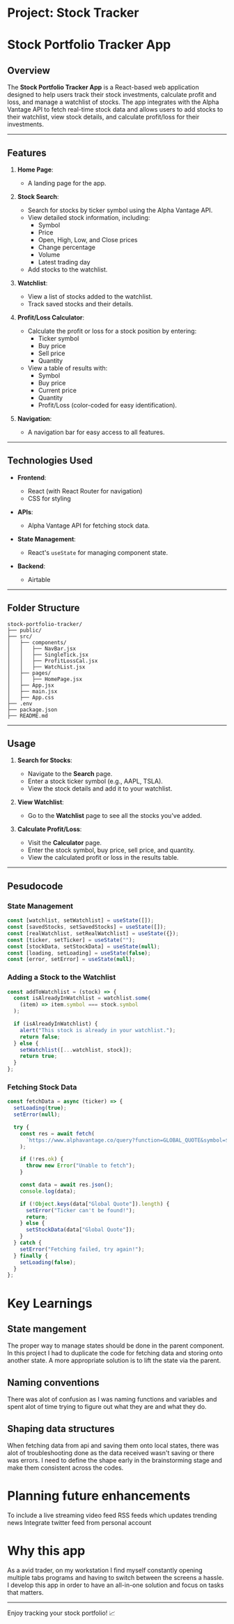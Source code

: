 # Project: Stock Tracker

# Stock Portfolio Tracker App

## Overview

The **Stock Portfolio Tracker App** is a React-based web application designed to help users track their stock investments, calculate profit and loss, and manage a watchlist of stocks. The app integrates with the Alpha Vantage API to fetch real-time stock data and allows users to add stocks to their watchlist, view stock details, and calculate profit/loss for their investments.

---

## Features

1. **Home Page**:

   - A landing page for the app.

2. **Stock Search**:

   - Search for stocks by ticker symbol using the Alpha Vantage API.
   - View detailed stock information, including:
     - Symbol
     - Price
     - Open, High, Low, and Close prices
     - Change percentage
     - Volume
     - Latest trading day
   - Add stocks to the watchlist.

3. **Watchlist**:

   - View a list of stocks added to the watchlist.
   - Track saved stocks and their details.

4. **Profit/Loss Calculator**:

   - Calculate the profit or loss for a stock position by entering:
     - Ticker symbol
     - Buy price
     - Sell price
     - Quantity
   - View a table of results with:
     - Symbol
     - Buy price
     - Current price
     - Quantity
     - Profit/Loss (color-coded for easy identification).

5. **Navigation**:
   - A navigation bar for easy access to all features.

---

## Technologies Used

- **Frontend**:

  - React (with React Router for navigation)
  - CSS for styling

- **APIs**:

  - Alpha Vantage API for fetching stock data.

- **State Management**:

  - React's `useState` for managing component state.

- **Backend**:
  - Airtable

---

## Folder Structure

```
stock-portfolio-tracker/
├── public/
├── src/
│   ├── components/
│   │   ├── NavBar.jsx
│   │   ├── SingleTick.jsx
│   │   ├── ProfitLossCal.jsx
│   │   ├── WatchList.jsx
│   ├── pages/
│   │   ├── HomePage.jsx
│   ├── App.jsx
│   ├── main.jsx
│   ├── App.css
├── .env
├── package.json
├── README.md
```

---

## Usage

1. **Search for Stocks**:

   - Navigate to the **Search** page.
   - Enter a stock ticker symbol (e.g., AAPL, TSLA).
   - View the stock details and add it to your watchlist.

2. **View Watchlist**:

   - Go to the **Watchlist** page to see all the stocks you've added.

3. **Calculate Profit/Loss**:
   - Visit the **Calculator** page.
   - Enter the stock symbol, buy price, sell price, and quantity.
   - View the calculated profit or loss in the results table.

---

## Pesudocode

### State Management

```javascript
const [watchlist, setWatchlist] = useState([]); 
const [savedStocks, setSavedStocks] = useState([]); 
const [realWatchlist, setRealWatchlist] = useState({});
const [ticker, setTicker] = useState("");
const [stockData, setStockData] = useState(null);
const [loading, setLoading] = useState(false);
const [error, setError] = useState(null);
```

### Adding a Stock to the Watchlist

```javascript
const addToWatchlist = (stock) => {
  const isAlreadyInWatchlist = watchlist.some(
    (item) => item.symbol === stock.symbol
  );

  if (isAlreadyInWatchlist) {
    alert("This stock is already in your watchlist.");
    return false;
  } else {
    setWatchlist([...watchlist, stock]);
    return true;
  }
};
```

### Fetching Stock Data

```javascript
const fetchData = async (ticker) => {
  setLoading(true);
  setError(null);

  try {
    const res = await fetch(
      `https://www.alphavantage.co/query?function=GLOBAL_QUOTE&symbol=${ticker}&apikey=${STOCK_API_KEY}`
    );

    if (!res.ok) {
      throw new Error("Unable to fetch");
    }

    const data = await res.json();
    console.log(data);

    if (!Object.keys(data["Global Quote"]).length) {
      setError("Ticker can't be found!");
      return;
    } else {
      setStockData(data["Global Quote"]);
    }
  } catch {
    setError("Fetching failed, try again!");
  } finally {
    setLoading(false);
  }
};
```
# Key Learnings
## State mangement
The proper way to manage states should be done in the parent component. In this project I had to duplicate the code for fetching data and storing onto another state. A more appropriate solution is to lift the state via the parent. 

## Naming conventions
There was alot of confusion as I was naming functions and variables and spent alot of time trying to figure out what they are and what they do. 

## Shaping data structures
When fetching data from api and saving them onto local states, there was alot of troubleshooting done as the data received wasn't saving or there was errors. I need to define the shape early in the brainstorming stage and make them consistent across the codes.

# Planning future enhancements 
To include a live streaming video feed 
RSS feeds which updates trending news
Integrate twitter feed from personal account

# Why this app 
As a avid trader, on my workstation I find myself constantly opening multiple tabs programs and having to switch between the screens a hassle. I develop this app in order to have an all-in-one solution and focus on tasks that matters.

---

Enjoy tracking your stock portfolio! 📈

<!-- Polygon.io
api key yAm5b5RvOHugGYVfPI9LeNQBeOTDRBWW

https://www.alphavantage.co/documentation/

https://www.alphavantage.co/#about

api key: U3C581VINP17X9OQ

marketaux (financial news) -
0IqXjtXDF4XuAKsC15buTITFvyIUl7t9xsfz5li7


AirTable Token -

patqMT4WwLRxsfI4p.c399d275bc39e10988d4ce28e6dbbd188be964c2893d5a7a8acd7cf077476b14

MongoDB -
higot0lano -->
